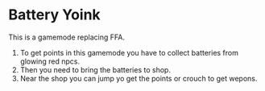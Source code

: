 # Battery Yoink
This is a gamemode replacing FFA. 
1. To get points in this gamemode you have to collect batteries from glowing red npcs. 
2. Then you need to bring the batteries to shop. 
3. Near the shop you can jump yo get the points or crouch to get wepons.
